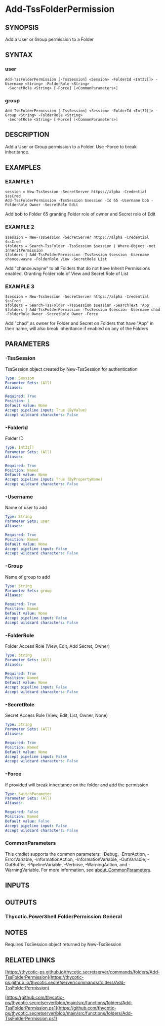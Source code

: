 # Add-TssFolderPermission

## SYNOPSIS
Add a User or Group permission to a Folder

## SYNTAX

### user
```
Add-TssFolderPermission [-TssSession] <Session> -FolderId <Int32[]> -Username <String> -FolderRole <String>
 -SecretRole <String> [-Force] [<CommonParameters>]
```

### group
```
Add-TssFolderPermission [-TssSession] <Session> -FolderId <Int32[]> -Group <String> -FolderRole <String>
 -SecretRole <String> [-Force] [<CommonParameters>]
```

## DESCRIPTION
Add a User or Group permission to a Folder.
Use -Force to break inheritance.

## EXAMPLES

### EXAMPLE 1
```
session = New-TssSession -SecretServer https://alpha -Credential $ssCred
Add-TssFolderPermission -TssSession $session -Id 65 -Username bob -FolderRole Owner -SecretRole Edit
```

Add bob to Folder 65 granting Folder role of owner and Secret role of Edit

### EXAMPLE 2
```
$session = New-TssSession -SecretServer https://alpha -Credential $ssCred
$folders = Search-TssFolder -TssSession $session | Where-Object -not InheritPermission
$folders | Add-TssFolderPermission -TssSession $session -Username chance.wayne -FolderRole View -SecretRole List
```

Add "chance.wayne" to all Folders that do not have Inherit Permissions enabled.
Granting Folder role of View and Secret Role of List

### EXAMPLE 3
```
$session = New-TssSession -SecretServer https://alpha -Credential $ssCred
$folders = Search-TssFolder -TssSession $session -SearchText 'App'
$folders | Add-TssFolderPermission -TssSession $session -Username chad -FolderRole Owner -SecretRole Owner -Force
```

Add "chad" as owner for Folder and Secret on Folders that have "App" in their name, will also break inheritance if enabled on any of the Folders

## PARAMETERS

### -TssSession
TssSession object created by New-TssSession for authentication

```yaml
Type: Session
Parameter Sets: (All)
Aliases:

Required: True
Position: 1
Default value: None
Accept pipeline input: True (ByValue)
Accept wildcard characters: False
```

### -FolderId
Folder ID

```yaml
Type: Int32[]
Parameter Sets: (All)
Aliases:

Required: True
Position: Named
Default value: None
Accept pipeline input: True (ByPropertyName)
Accept wildcard characters: False
```

### -Username
Name of user to add

```yaml
Type: String
Parameter Sets: user
Aliases:

Required: True
Position: Named
Default value: None
Accept pipeline input: False
Accept wildcard characters: False
```

### -Group
Name of group to add

```yaml
Type: String
Parameter Sets: group
Aliases:

Required: True
Position: Named
Default value: None
Accept pipeline input: False
Accept wildcard characters: False
```

### -FolderRole
Folder Access Role (View, Edit, Add Secret, Owner)

```yaml
Type: String
Parameter Sets: (All)
Aliases:

Required: True
Position: Named
Default value: None
Accept pipeline input: False
Accept wildcard characters: False
```

### -SecretRole
Secret Access Role (View, Edit, List, Owner, None)

```yaml
Type: String
Parameter Sets: (All)
Aliases:

Required: True
Position: Named
Default value: None
Accept pipeline input: False
Accept wildcard characters: False
```

### -Force
If provided will break inheritance on the folder and add the permission

```yaml
Type: SwitchParameter
Parameter Sets: (All)
Aliases:

Required: False
Position: Named
Default value: False
Accept pipeline input: False
Accept wildcard characters: False
```

### CommonParameters
This cmdlet supports the common parameters: -Debug, -ErrorAction, -ErrorVariable, -InformationAction, -InformationVariable, -OutVariable, -OutBuffer, -PipelineVariable, -Verbose, -WarningAction, and -WarningVariable. For more information, see [about_CommonParameters](http://go.microsoft.com/fwlink/?LinkID=113216).

## INPUTS

## OUTPUTS

### Thycotic.PowerShell.FolderPermission.General
## NOTES
Requires TssSession object returned by New-TssSession

## RELATED LINKS

[https://thycotic-ps.github.io/thycotic.secretserver/commands/folders/Add-TssFolderPermission](https://thycotic-ps.github.io/thycotic.secretserver/commands/folders/Add-TssFolderPermission)

[https://github.com/thycotic-ps/thycotic.secretserver/blob/main/src/functions/folders/Add-TssFolderPermission.ps1](https://github.com/thycotic-ps/thycotic.secretserver/blob/main/src/functions/folders/Add-TssFolderPermission.ps1)


